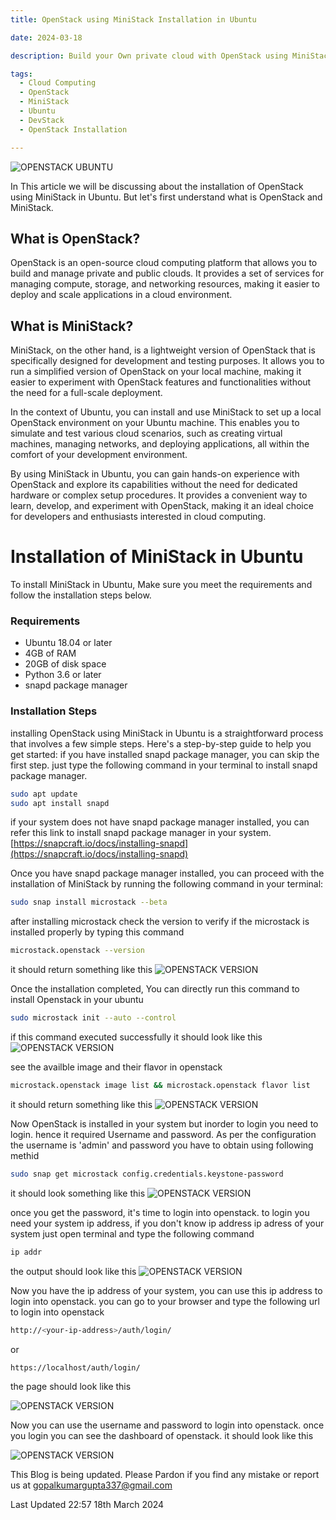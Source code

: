 ```yaml
---
title: OpenStack using MiniStack Installation in Ubuntu

date: 2024-03-18

description: Build your Own private cloud with OpenStack using MiniStack Installation in Ubuntu

tags:
  - Cloud Computing
  - OpenStack
  - MiniStack
  - Ubuntu
  - DevStack
  - OpenStack Installation

---
```


![OPENSTACK UBUNTU](/assets/images/dynamic/openstack/OpenStack-ubuntu-logo.png)

In This article we will be discussing about the installation of OpenStack using MiniStack in Ubuntu. But let's first understand what is OpenStack and MiniStack. 
## What is OpenStack?
OpenStack is an open-source cloud computing platform that allows you to build and manage private and public clouds. It provides a set of services for managing compute, storage, and networking resources, making it easier to deploy and scale applications in a cloud environment.

## What is MiniStack?
MiniStack, on the other hand, is a lightweight version of OpenStack that is specifically designed for development and testing purposes. It allows you to run a simplified version of OpenStack on your local machine, making it easier to experiment with OpenStack features and functionalities without the need for a full-scale deployment.

In the context of Ubuntu, you can install and use MiniStack to set up a local OpenStack environment on your Ubuntu machine. This enables you to simulate and test various cloud scenarios, such as creating virtual machines, managing networks, and deploying applications, all within the comfort of your development environment.

By using MiniStack in Ubuntu, you can gain hands-on experience with OpenStack and explore its capabilities without the need for dedicated hardware or complex setup procedures. It provides a convenient way to learn, develop, and experiment with OpenStack, making it an ideal choice for developers and enthusiasts interested in cloud computing.

# Installation of MiniStack in Ubuntu

To install MiniStack in Ubuntu, Make sure you meet the requirements and follow the installation steps below.

### Requirements
- Ubuntu 18.04 or later
- 4GB of RAM
- 20GB of disk space
- Python 3.6 or later
- snapd package manager

### Installation Steps

installing OpenStack using MiniStack in Ubuntu is a straightforward process that involves a few simple steps. Here's a step-by-step guide to help you get started:
 if you have installed snapd package manager, you can skip the first step.
 just type the following command in your terminal to install snapd package manager.


```sh 
sudo apt update
sudo apt install snapd
```
if your system does not have snapd package manager installed, you can refer this link to install snapd package manager in your system. [https://snapcraft.io/docs/installing-snapd](https://snapcraft.io/docs/installing-snapd)

Once you have snapd package manager installed, you can proceed with the installation of MiniStack by running the following command in your terminal:

```sh
sudo snap install microstack --beta
```
after installing microstack check the version to verify if the microstack is installed properly by typing this command

```sh
microstack.openstack --version
```
it should return something like this 
![OPENSTACK VERSION](/assets/images/dynamic/openstack/openstack-version.png)

Once the installation completed, You can directly run this command to install Openstack in your ubuntu

```sh
sudo microstack init --auto --control
```
if this command executed successfully it should look like this 
![OPENSTACK VERSION](/assets/images/dynamic/openstack/openstack-image-installed.png)



see the availble image and their flavor in openstack
```sh
microstack.openstack image list && microstack.openstack flavor list
```
it should return something like this
![OPENSTACK VERSION](/assets/images/dynamic/openstack/openstack-img-flavor.png)

Now OpenStack is installed in your system but inorder to login you need to login. hence it required Username and password.
As per the configuration the username is 'admin' and password you have to obtain using following methid 

```sh
sudo snap get microstack config.credentials.keystone-password
```
it should look something like this 
![OPENSTACK VERSION](/assets/images/dynamic/openstack/openstack-password.png)

once you get the password, it's time to login into openstack.
to login you need your system ip address, if you don't know ip address ip adress of your system just open terminal and type the following command 

```sh
ip addr
```
the output should look like this
![OPENSTACK VERSION](/assets/images/dynamic/openstack/ip-addr.png)

Now you have the ip address of your system, you can use this ip address to login into openstack. you can go to your browser and type the following url to login into openstack

```sh
http://<your-ip-address>/auth/login/
```
or

```sh
https://localhost/auth/login/
```
the page should look like this

![OPENSTACK VERSION](/assets/images/dynamic/openstack/openstack-login.png)

Now you can use the username and password to login into openstack. once you login you can see the dashboard of openstack. it should look like this

![OPENSTACK VERSION](/assets/images/dynamic/openstack/openstack-page.png)

This Blog is being updated. Please Pardon if you find any mistake or report us at gopalkumargupta337@gmail.com

Last Updated 22:57 18th March 2024

